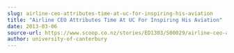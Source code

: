 ```yaml
---
slug: airline-ceo-attributes-time-at-uc-for-inspiring-his-aviation
title: "Airline CEO Attributes Time At UC For Inspiring His Aviation"
date: 2013-03-06
source-url: https://www.scoop.co.nz/stories/ED1303/S00029/airline-ceo-attributes-time-at-uc-for-inspiring-his-aviation.htm
author: university-of-canterbury
---
```

